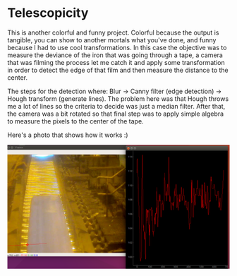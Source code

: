 # Telescopicity

This is another colorful and funny project. Colorful because the output is tangible, you can show to another mortals what you've done, and funny because I had to use cool transformations. In this case the objective was to measure the deviance of the iron that was going through a tape, a camera that was filming the process let me catch it and apply some transformation in order to detect the edge of that film and then measure the distance to the center. 

The steps for the detection where: Blur -> Canny filter (edge detection) -> Hough transform (generate lines). The problem here was that Hough throws me a lot of lines so the criteria to decide was just a median filter. After that, the camera was a bit rotated so that final step was to apply simple algebra to measure the pixels to the center of the tape.

Here's a photo that shows how it works :)

![Screenshot](Demo.png)


